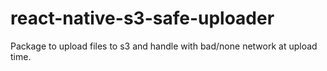 # react-native-s3-safe-uploader
Package to upload files to s3 and handle with bad/none network at upload time.
